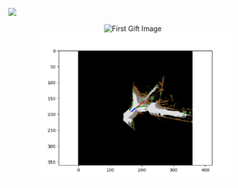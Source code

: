
![](/Images/Demo.gif)
<p align="center">
<img src="/Images/Demo.gif" alt="First Gift Image" width="400"/>
<img src="/Images/video_vehicle_107.png" alt="Second Gift Image" width="400"/> 
</p>
